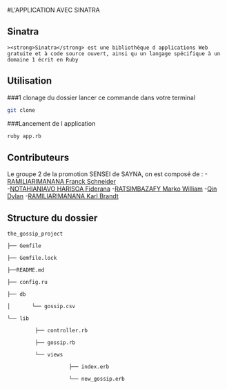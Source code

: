 #L'APPLICATION AVEC SINATRA
## Sinatra
    ><strong>Sinatra</strong> est une bibliothèque d applications Web gratuite et à code source ouvert, ainsi qu un langage spécifique à un domaine 1 écrit en Ruby

## Utilisation
###1 clonage du dossier
lancer ce commande dans votre terminal 
```bash
git clone
```
###Lancement de l application
```bash
ruby app.rb
```

## Contributeurs

Le groupe 2 de la promotion SENSEI de SAYNA, on est composé de :
-[RAMILIARIMANANA Franck Schneider](https://github.com/schneider2100)      
-[NOTAHIANIAVO HARISOA Fiderana](https://github.com/fiderana)
-[RATSIMBAZAFY Marko William](https://github.com/MARKOYOWAN)
-[Qin Dylan](https://github.com/Tour-dev-maker)
-[RAMILIARIMANANA Karl Brandt](https://github.com/KarlBrandt)
 
 ## Structure du dossier

```mermaid
the_gossip_project

├── Gemfile

├── Gemfile.lock

├──README.md

├── config.ru

├── db

│       └── gossip.csv

└── lib

         ├── controller.rb

         ├── gossip.rb

         └── views

                    ├── index.erb

                    └── new_gossip.erb


```